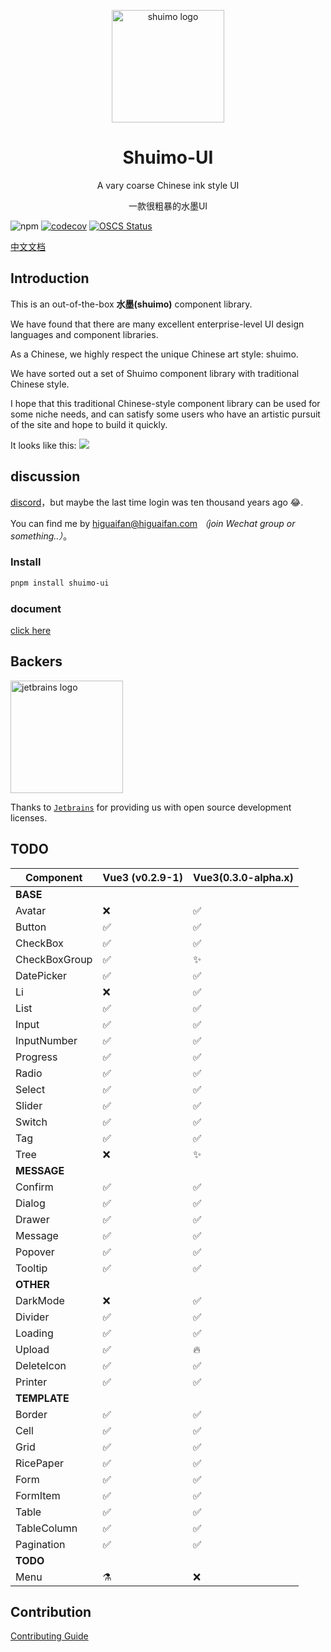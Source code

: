 <p align="center">
  <a href="https://shuimo.design" target="_blank" rel="noopener noreferrer">
    <img width="180" src="https://raw.githubusercontent.com/shuimo-design/shuimo-ui/main/assets/icons/logo.svg" 
        alt="shuimo logo">
  </a>
</p>
<h1 align="center">Shuimo-UI</h1>

<p align="center">A vary coarse Chinese ink style UI</p>
<p align="center">一款很粗暴的水墨UI</p>

![npm](https://img.shields.io/npm/v/shuimo-ui?color=%23c50315&style=flat-square)
[![codecov](https://codecov.io/gh/janghood/shuimo-ui/branch/master/graph/badge.svg?token=JYTSFCTMZD)](https://codecov.io/gh/janghood/shuimo-ui)
[![OSCS Status](https://www.oscs1024.com/platform/badge/janghood/shuimo-ui.svg?size=small)](https://www.oscs1024.com/project/janghood/shuimo-ui?ref=badge_small)

[中文文档](https://github.com/shuimo-design/shuimo-ui/blob/main/assets/README/README.zh.md)

## Introduction

This is an out-of-the-box **水墨(shuimo)** component library.

We have found that there are many excellent enterprise-level UI design languages and component libraries.

As a Chinese, we highly respect the unique Chinese art style: shuimo.

We have sorted out a set of Shuimo component library with traditional Chinese style.

I hope that this traditional Chinese-style component library can be used for some niche needs, and can satisfy some
users who have an artistic pursuit of the site and hope to build it quickly.

It looks like this:
<img src="https://github.com/shuimo-design/shuimo-ui/blob/main/assets/img/example.png?raw=true">

## discussion

[discord](https://discord.gg/xy3BenWvYj)，but maybe the last time login was ten thousand years ago 😂.

You can find me by <a href="mailto:higuaifan@higuaifan.com">higuaifan@higuaifan.com</a>  _（join Wechat group or
something..）_。

### Install

```bash
pnpm install shuimo-ui
```

### document

[click here](https://shuimo.design)

## Backers

<img width="180" src="https://raw.githubusercontent.com/shuimo-design/shuimo-ui/main/assets/README/jetbrains.svg" alt="jetbrains logo">

Thanks to [`Jetbrains`](https://www.jetbrains.com/) for providing us with open source development licenses.

## TODO

| Component     | Vue3 (v0.2.9-1) | Vue3(0.3.0-alpha.x) |
|---------------|-----------------|---------------------|
| **BASE**      |                 |                     |
| Avatar        | ❌               | ✅                   | 
| Button        | ✅               | ✅                   | 
| CheckBox      | ✅               | ✅                   | 
| CheckBoxGroup | ✅               | ✨                   | 
| DatePicker    | ✅               | ✅                   | 
| Li            | ❌               | ✅                   | 
| List          | ✅               | ✅                   | 
| Input         | ✅               | ✅                   | 
| InputNumber   | ✅               | ✅                   | 
| Progress      | ✅               | ✅                   | 
| Radio         | ✅               | ✅                   | 
| Select        | ✅               | ✅                   | 
| Slider        | ✅               | ✅                   | 
| Switch        | ✅               | ✅                   | 
| Tag           | ✅               | ✅                   | 
| Tree          | ❌               | ✨                   | 
| **MESSAGE**   |                 |                     |   
| Confirm       | ✅               | ✅                   | 
| Dialog        | ✅               | ✅                   | 
| Drawer        | ✅               | ✅                   | 
| Message       | ✅               | ✅                   | 
| Popover       | ✅               | ✅                   | 
| Tooltip       | ✅               | ✅                   | 
| **OTHER**     |                 |                     |   
| DarkMode      | ❌               | ✅                   | 
| Divider       | ✅               | ✅                   | 
| Loading       | ✅               | ✅                   | 
| Upload        | ✅               | 🔥                  | 
| DeleteIcon    | ✅               | ✅                   | 
| Printer       | ✅               | ✅                   | 
| **TEMPLATE**  |                 |                     |   
| Border        | ✅               | ✅                   | 
| Cell          | ✅               | ✅                   | 
| Grid          | ✅               | ✅                   | 
| RicePaper     | ✅               | ✅                   | 
| Form          | ✅               | ✅                   | 
| FormItem      | ✅               | ✅                   | 
| Table         | ✅               | ✅                   | 
| TableColumn   | ✅               | ✅                   | 
| Pagination    | ✅               | ✅                   | 
| **TODO**      |                 |                     |   
| Menu          | ⚗️              | ❌                   | 

## Contribution

[Contributing Guide](https://github.com/shuimo-design/shuimo-ui/blob/main/.github/contributing.md)
